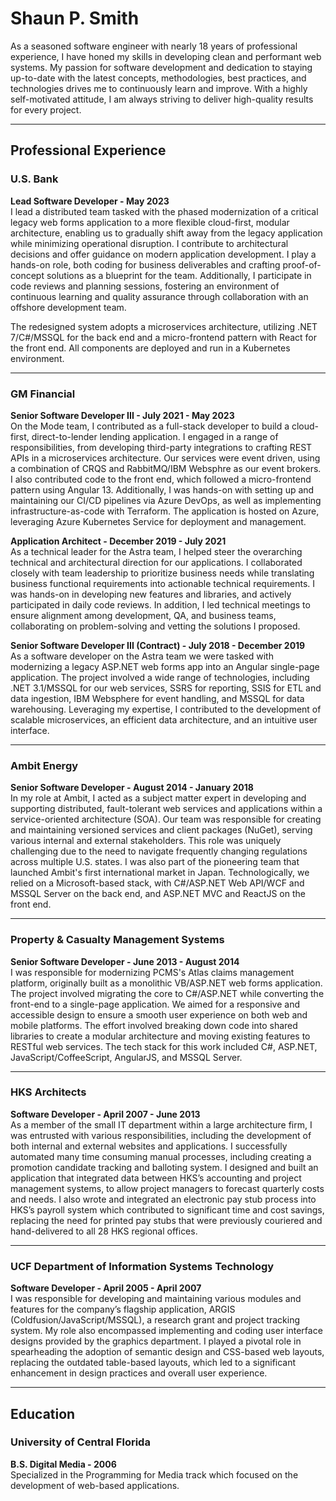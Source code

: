 # Shaun P. Smith

As a seasoned software engineer with nearly 18 years of professional experience, I have honed my skills in developing clean and performant web systems. My passion for software development and dedication to staying up-to-date with the latest concepts, methodologies, best practices, and technologies drives me to continuously learn and improve. With a highly self-motivated attitude, I am always striving to deliver high-quality results for every project.

---

## Professional Experience

### U.S. Bank  
**Lead Software Developer - May 2023**  
I lead a distributed team tasked with the phased modernization of a critical legacy web forms application to a more flexible cloud-first, modular architecture, enabling us to gradually shift away from the legacy application while minimizing operational disruption. I contribute to architectural decisions and offer guidance on modern application development. I play a hands-on role, both coding for business deliverables and crafting proof-of-concept solutions as a blueprint for the team. Additionally, I participate in code reviews and planning sessions, fostering an environment of continuous learning and quality assurance through collaboration with an offshore development team.

The redesigned system adopts a microservices architecture, utilizing .NET 7/C#/MSSQL for the back end and a micro-frontend pattern with React for the front end. All components are deployed and run in a Kubernetes environment.

---

### GM Financial  
**Senior Software Developer III - July 2021 - May 2023**  
On the Mode team, I contributed as a full-stack developer to build a cloud-first, direct-to-lender lending application. I engaged in a range of responsibilities, from developing third-party integrations to crafting REST APIs in a microservices architecture. Our services were event driven, using a combination of CRQS and RabbitMQ/IBM Websphre as our event brokers. I also contributed code to the front end, which followed a micro-frontend pattern using Angular 13. Additionally, I was hands-on with setting up and maintaining our CI/CD pipelines via Azure DevOps, as well as implementing infrastructure-as-code with Terraform. The application is hosted on Azure, leveraging Azure Kubernetes Service for deployment and management.

**Application Architect - December 2019 - July 2021**  
As a technical leader for the Astra team, I helped steer the overarching technical and architectural direction for our applications. I collaborated closely with team leadership to prioritize business needs while translating business functional requirements into actionable technical requirements. I was hands-on in developing new features and libraries, and actively participated in daily code reviews. In addition, I led technical meetings to ensure alignment among development, QA, and business teams, collaborating on problem-solving and vetting the solutions I proposed.

**Senior Software Developer III (Contract) - July 2018 - December 2019**  
As a software developer on the Astra team we were tasked with modernizing a legacy ASP.NET web forms app into an Angular single-page application. The project involved a wide range of technologies, including .NET 3.1/MSSQL for our web services, SSRS for reporting, SSIS for ETL and data ingestion, IBM Websphere for event handling, and MSSQL for data warehousing. Leveraging my expertise, I contributed to the development of scalable microservices, an efficient data architecture, and an intuitive user interface.

---

### Ambit Energy  
**Senior Software Developer - August 2014 - January 2018**  
In my role at Ambit, I acted as a subject matter expert in developing and supporting distributed, fault-tolerant web services and applications within a service-oriented architecture (SOA). Our team was responsible for creating and maintaining versioned services and client packages (NuGet), serving various internal and external stakeholders. This role was uniquely challenging due to the need to navigate frequently changing regulations across multiple U.S. states. I was also part of the pioneering team that launched Ambit's first international market in Japan. Technologically, we relied on a Microsoft-based stack, with C#/ASP.NET Web API/WCF and MSSQL Server on the back end, and ASP.NET MVC and ReactJS on the front end.

---

### Property & Casualty Management Systems  
**Senior Software Developer - June 2013 - August 2014**  
I was responsible for modernizing PCMS's Atlas claims management platform, originally built as a monolithic VB/ASP.NET web forms application. The project involved migrating the core to C#/ASP.NET while converting the front-end to a single-page application. We aimed for a responsive and accessible design to ensure a smooth user experience on both web and mobile platforms. The effort involved breaking down code into shared libraries to create a modular architecture and moving existing features to RESTful web services. The tech stack for this work included C#, ASP.NET, JavaScript/CoffeeScript, AngularJS, and MSSQL Server.

---

### HKS Architects  
**Software Developer - April 2007 - June 2013**  
As a member of the small IT department within a large architecture firm, I was entrusted with various responsibilities, including the development of both internal and external websites and applications. I successfully automated many time consuming manual processes, including creating a promotion candidate tracking and balloting system. I designed and built an application that integrated data between HKS’s accounting and project management systems, to allow project managers to forecast quarterly costs and needs. I also wrote and integrated an electronic pay stub process into HKS’s payroll system which contributed to significant time and cost savings, replacing the need for printed pay stubs that were previously couriered and hand-delivered to all 28 HKS regional offices.

---

### UCF Department of Information Systems Technology  
**Software Developer - April 2005 - April 2007**  
I was responsible for developing and maintaining various modules and features for the company’s flagship application, ARGIS (Coldfusion/JavaScript/MSSQL), a research grant and project tracking system. My role also encompassed implementing and coding user interface designs provided by the graphics department. I played a pivotal role in spearheading the adoption of semantic design and CSS-based web layouts, replacing the outdated table-based layouts, which led to a significant enhancement in design practices and overall user experience.

---

## Education

### University of Central Florida  
**B.S. Digital Media - 2006**  
Specialized in the Programming for Media track which focused on the development of web-based applications.
